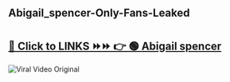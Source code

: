 
 ## Abigail_spencer-Only-Fans-Leaked

# <h2><a href="https://clipsfans.com/Abigail_spencer&ref=git">🔗 Click to LINKS ⏩⏩ 👉 🟢 Abigail spencer </a></h2>

<a href="https://clipsfans.com/Abigail_spencer&ref=git" rel="nofollow" data-target="animated-image.originalLink"><img src="https://i.ibb.co.com/xMMVF88/686577567.gif" alt="Viral Video Original" style="max-width: 100%; display: inline-block;" data-target="animated-image.originalImage"></a>
